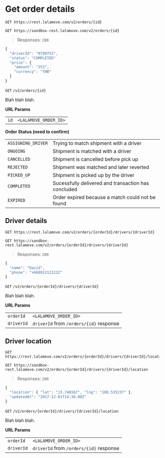 # Get order details

```plaintext--prod
GET https://rest.lalamove.com/v2/orders/{id}
```

```plaintext--sandbox
GET https://sandbox-rest.lalamove.com/v2/orders/{id}
```

> Responses: `200`

```js
{
  "driverId": "8799752",
  "status": "COMPLETED"
  "price": {
    "amount": "253",
    "currency": "THB"
  }
}
```

`GET` `/v2/orders/{id}`

Blah blah blah.

**URL Params**

|      |                       |
| ---- | --------------------- |
| `id` | `<LALAMOVE_ORDER_ID>` |

**Order Status (need to confirm)**

|                    |                                                     |
| ------------------ | --------------------------------------------------- |
| `ASSIGNING_DRIVER` | Trying to match shipment with a driver              |
| `ONGOING`          | Shipment is matched with a driver                   |
| `CANCELLED`        | Shipment is cancelled before pick up                |
| `REJECTED`         | Shipment was matched and later reverted             |
| `PICKED_UP`        | Shipment is picked up by the driver                 |
| `COMPLETED`        | Sucessfully delivered and transaction has concluded |
| `EXPIRED`          | Order expired because a match could not be found    |

## Driver details

```plaintext--prod
GET https://rest.lalamove.com/v2/orders/{orderId}/drivers/{driverId}
```

```plaintext--sandbox
GET https://sandbox-rest.lalamove.com/v2/orders/{orderId}/drivers/{driverId}
```

> Responses: `200`

```js
{
  "name": "David",
  "phone": "+668912121212"
}
```

`GET` `/v2/orders/{orderId}/drivers/{driverId}`

Blah blah blah.

**URL Params**

|            |                                         |
| ---------- | --------------------------------------- |
| `orderId`  | `<LALAMOVE_ORDER_ID>`                   |
| `driverId` | `driverId` from `/orders/{id}` response |

## Driver location

```plaintext--prod
GET https://rest.lalamove.com/v2/orders/{orderId}/drivers/{driverId}/location
```

```plaintext--sandbox
GET https://sandbox-rest.lalamove.com/v2/orders/{orderId}/drivers/{driverId}/location
```

> Responses: `200`

```js
{
  "location": { "lat": "13.740167", "lng": "100.535237" },
  "updatedAt": "2017-12-01T14:30.00Z"
}
```

`GET` `/v2/orders/{orderId}/drivers/{driverId}/location`

Blah blah blah.

**URL Params**

|            |                                         |
| ---------- | --------------------------------------- |
| `orderId`  | `<LALAMOVE_ORDER_ID>`                   |
| `driverId` | `driverId` from `/orders/{id}` response |
